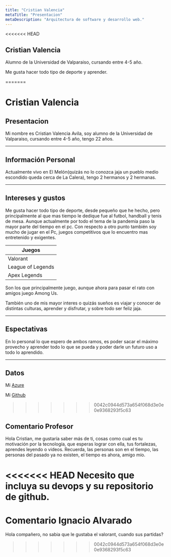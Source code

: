 ```yaml
---
title: "Cristian Valencia"
metaTitle: "Presentacion"
metaDescription: "Arquitectura de software y desarrollo web."
---
```


<<<<<<< HEAD
## Cristian Valencia 


Alumno de la Universidad de Valparaiso, cursando entre 4-5 año.  

Me gusta hacer todo tipo de deporte y aprender.

=======
# Cristian Valencia 

## Presentacion
Mi nombre es Cristian Valencia Avila, soy alumno de la Universidad de Valparaiso, cursando entre 4-5 año, tengo 22 años.
___

## Información Personal 
Actualmente vivo en El Melón(quizás no lo conozca jaja un pueblo medio escondido queda cerca de La Calera), tengo 2 hermanos y 2 hermanas.

___

## Intereses y gustos

Me gusta hacer todo tipo de deporte, desde pequeño que he hecho, pero principalmente al que mas tiempo le dedique fue al futbol, handball y tenis de mesa.
Aunque actualmente por todo el tema de la pandemía paso la mayor parte del tiempo en el pc.
Con respecto a otro punto también soy mucho de jugar en el Pc, juegos competitivos que lo encuentro mas entretenido y exigentes.

| Juegos |
| ---- |
| Valorant | 
| League of Legends  |
| Apex Legends |

Son los que principalmente juego, aunque ahora para pasar el rato con amigos juego Among Us.

También uno de mis mayor interes o quizás sueños es viajar y conocer de distintas culturas, aprender y disfrutar, y sobre todo ser feliz jaja.
___

## Espectativas 

En lo personal lo que espero de ambos ramos, es poder sacar el máximo provecho y aprender todo lo que se pueda y poder darle un futuro uso a todo lo aprendido.
___

## Datos

Mi [Azure](https://dev.azure.com/DesArq2020/_git/TallerN01)

Mi [Github](https://github.com/CristianValenciaA)
>>>>>>> 0042c0944d573a654f068d3e0e0e9368293f5c63

## Comentario Profesor

Hola Cristian, me gustaría saber más de ti, cosas como cual es tu motivación por la tecnología, que esperas lograr con ella, tus fortalezas, aprendes leyendo o videos. Recuerda, las personas son en el tiempo, las personas del pasado ya no existen, el tiempo es ahora, amigo mío.

<<<<<<< HEAD
Necesito que incluya su devops y su repositorio de github. 
=======
# Comentario Ignacio Alvarado
Hola compañero, no sabia que le gustaba el valorant, cuando sus partidas?

 
>>>>>>> 0042c0944d573a654f068d3e0e0e9368293f5c63
